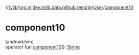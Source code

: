 //[tvlib](../../../index.md)/[org.mjdev.tvlib.data.github.remote](../index.md)/[User](index.md)/[component10](component10.md)

# component10

[androidJvm]\
operator fun [component10](component10.md)(): [String](https://kotlinlang.org/api/latest/jvm/stdlib/kotlin/-string/index.html)
